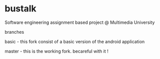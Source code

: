 # bustalk
Software engineering assignment based project @ Multimedia University

branches

basic - this fork consist of a basic version of the android application

master - this is the working fork. becareful with it !
